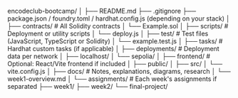 encodeclub-bootcamp/
│
├── README.md
├── .gitignore
├── package.json / foundry.toml / hardhat.config.js (depending on your stack)
│
├── contracts/              # All Solidity contracts
│   └── Example.sol
│
├── scripts/                # Deployment or utility scripts
│   └── deploy.js
│
├── test/                   # Test files (JavaScript, TypeScript or Solidity)
│   └── example.test.js
│
├── tasks/                  # Hardhat custom tasks (if applicable)
│
├── deployments/            # Deployment data per network
│   ├── localhost/
│   └── sepolia/
│
├── frontend/               # Optional: React/Vite frontend if included
│   ├── public/
│   ├── src/
│   └── vite.config.js
│
├── docs/                   # Notes, explanations, diagrams, research
│   └── week1-overview.md
│
└── assignments/            # Each week's assignments if separated
    ├── week1/
    ├── week2/
    └── final-project/